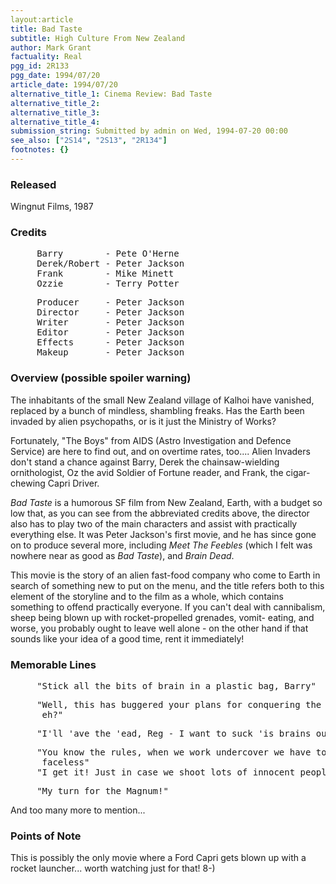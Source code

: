 ```yaml
---
layout:article
title: Bad Taste
subtitle: High Culture From New Zealand
author: Mark Grant
factuality: Real
pgg_id: 2R133
pgg_date: 1994/07/20
article_date: 1994/07/20
alternative_title_1: Cinema Review: Bad Taste
alternative_title_2: 
alternative_title_3: 
alternative_title_4: 
submission_string: Submitted by admin on Wed, 1994-07-20 00:00
see_also: ["2S14", "2S13", "2R134"]
footnotes: {}
---
```

<div>
<h3>Released</h3>
<p>Wingnut Films, 1987</p>
<h3>Credits</h3>
<pre>
     Barry        - Pete O'Herne
     Derek/Robert - Peter Jackson
     Frank        - Mike Minett
     Ozzie        - Terry Potter
</pre>
<pre>
     Producer     - Peter Jackson
     Director     - Peter Jackson
     Writer       - Peter Jackson
     Editor       - Peter Jackson
     Effects      - Peter Jackson
     Makeup       - Peter Jackson
</pre>
<h3>Overview (possible spoiler warning)</h3>
<p>The inhabitants of the small New Zealand village of Kalhoi have vanished, replaced by a bunch of mindless, shambling freaks. Has the Earth been invaded by alien psychopaths, or is it just the Ministry of Works?</p>
<p>Fortunately, "The Boys" from AIDS (Astro Investigation and Defence Service) are here to find out, and on overtime rates, too.... Alien Invaders don't stand a chance against Barry, Derek the chainsaw-wielding ornithologist, Oz the avid Soldier of Fortune reader, and Frank, the cigar-chewing Capri Driver.</p>
<p><em>Bad Taste</em> is a humorous SF film from New Zealand, Earth, with a budget so low that, as you can see from the abbreviated credits above, the director also has to play two of the main characters and assist with practically everything else. It was Peter Jackson's first movie, and he has since gone on to produce several more, including <em>Meet The Feebles</em> (which I felt was nowhere near as good as <em>Bad Taste</em>), and <em>Brain Dead</em>.</p>
<p>This movie is the story of an alien fast-food company who come to Earth in search of something new to put on the menu, and the title refers both to this element of the storyline and to the film as a whole, which contains something to offend practically everyone. If you can't deal with cannibalism, sheep being blown up with rocket-propelled grenades, vomit- eating, and worse, you probably ought to leave well alone - on the other hand if that sounds like your idea of a good time, rent it immediately!</p>
<h3>Memorable Lines</h3>
<pre>
     "Stick all the bits of brain in a plastic bag, Barry"
</pre>
<pre>
     "Well, this has buggered your plans for conquering the universe,
      eh?"
</pre>
<pre>
     "I'll 'ave the 'ead, Reg - I want to suck 'is brains out"
</pre>
<pre>
     "You know the rules, when we work undercover we have to remain
      faceless"
     "I get it! Just in case we shoot lots of innocent people!"
</pre>
<pre>
     "My turn for the Magnum!"
</pre>
<p>And too many more to mention...</p>
<h3>Points of Note</h3>
<p>This is possibly the only movie where a Ford Capri gets blown up with a rocket launcher... worth watching just for that! 8-)</p>
</div>
